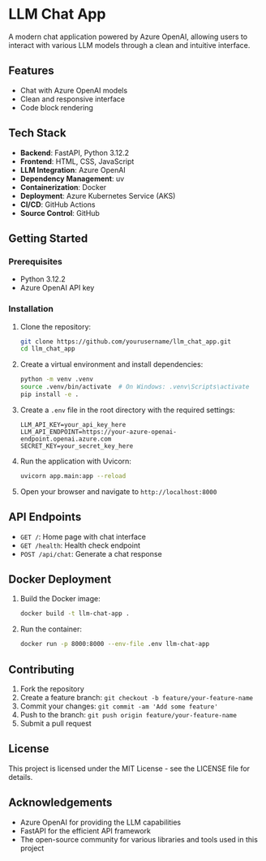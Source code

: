# LLM Chat App

A modern chat application powered by Azure OpenAI, allowing users to interact with various LLM models through a clean and intuitive interface.

## Features

- Chat with Azure OpenAI models
- Clean and responsive interface
- Code block rendering

## Tech Stack

- **Backend**: FastAPI, Python 3.12.2
- **Frontend**: HTML, CSS, JavaScript
- **LLM Integration**: Azure OpenAI
- **Dependency Management**: uv
- **Containerization**: Docker
- **Deployment**: Azure Kubernetes Service (AKS)
- **CI/CD**: GitHub Actions
- **Source Control**: GitHub

## Getting Started

### Prerequisites

- Python 3.12.2
- Azure OpenAI API key

### Installation

1. Clone the repository:
   ```bash
   git clone https://github.com/yourusername/llm_chat_app.git
   cd llm_chat_app
   ```

2. Create a virtual environment and install dependencies:
   ```bash
   python -m venv .venv
   source .venv/bin/activate  # On Windows: .venv\Scripts\activate
   pip install -e .
   ```

3. Create a `.env` file in the root directory with the required settings:
   ```
   LLM_API_KEY=your_api_key_here
   LLM_API_ENDPOINT=https://your-azure-openai-endpoint.openai.azure.com
   SECRET_KEY=your_secret_key_here
   ```

4. Run the application with Uvicorn:
   ```bash
   uvicorn app.main:app --reload
   ```

5. Open your browser and navigate to `http://localhost:8000`

## API Endpoints

- `GET /`: Home page with chat interface
- `GET /health`: Health check endpoint
- `POST /api/chat`: Generate a chat response

## Docker Deployment

1. Build the Docker image:
   ```bash
   docker build -t llm-chat-app .
   ```

2. Run the container:
   ```bash
   docker run -p 8000:8000 --env-file .env llm-chat-app
   ```

## Contributing

1. Fork the repository
2. Create a feature branch: `git checkout -b feature/your-feature-name`
3. Commit your changes: `git commit -am 'Add some feature'`
4. Push to the branch: `git push origin feature/your-feature-name`
5. Submit a pull request

## License

This project is licensed under the MIT License - see the LICENSE file for details.

## Acknowledgements

- Azure OpenAI for providing the LLM capabilities
- FastAPI for the efficient API framework
- The open-source community for various libraries and tools used in this project


